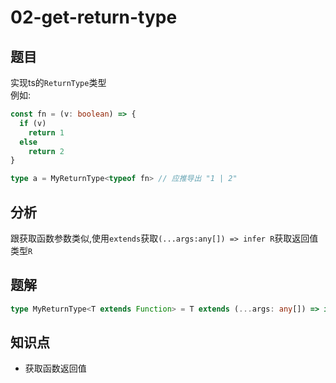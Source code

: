 # 02-get-return-type
## 题目
实现ts的`ReturnType`类型  
例如:
```ts
const fn = (v: boolean) => {
  if (v)
    return 1
  else
    return 2
}

type a = MyReturnType<typeof fn> // 应推导出 "1 | 2"
```
## 分析
跟获取函数参数类似,使用`extends`获取`(...args:any[]) => infer R`获取返回值类型`R`
## 题解
```ts
type MyReturnType<T extends Function> = T extends (...args: any[]) => infer R ? R : never;
```
## 知识点
- 获取函数返回值